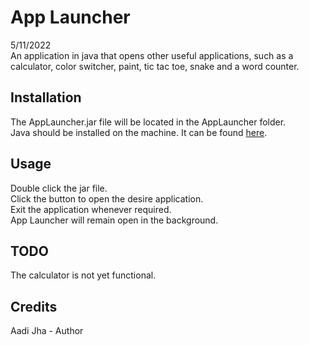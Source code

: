 # App Launcher

5/11/2022\
An application in java that opens other useful applications, such as a calculator, color switcher, paint, tic tac toe, snake and a word counter.

## Installation

The AppLauncher.jar file will be located in the AppLauncher folder.\
Java should be installed on the machine. It can be found [here](https://www.java.com/en/).

## Usage
Double click the jar file.\
Click the button to open the desire application.\
Exit the application whenever required.\
App Launcher will remain open in the background.

## TODO
The calculator is not yet functional.

## Credits
Aadi Jha - Author
